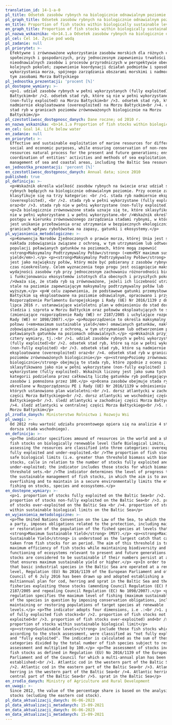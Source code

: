 ```yaml
---
translation_id: 14-1-a-0
pl_title: Odsetek zasobów rybnych na biologicznie odnawialnym poziomie
pl_graph_title: Odsetek zasobów rybnych na biologicznie odnawialnym poziomie
en_title: Proportion of fish stocks within biologically sustainable levels
en_graph_title: Proportion of fish stocks within biologically sustainable levels
pl_nazwa_wskaznika: <b>14.1.a Odsetek zasobów rybnych na biologicznie odnawialnym poziomie</b>
pl_cel: Cel 14. Życie pod wodą
pl_zadanie: null
pl_priorytet: >-
  Efektywne i zrównoważone wykorzystanie zasobów morskich dla różnych celów
  społecznych i gospodarczych, przy jednoczesnym zapewnieniu trwałości
  nieodnawialnych zasobów i procesów przyrodniczych w perspektywie obecnego i
  kolejnych pokoleń; zapewnienie koordynacji działań podmiotów i sposobów
  wykorzystania morza, spójnego zarządzania obszarami morskimi i nadmorskimi, w
  tym zasobami Morza Bałtyckiego
pl_jednostka_prezentacji: 'procent [%]'
pl_dostepne_wymiary: >-
  <p>1. udział zasobów rybnych w pełni wykorzystanych (fully exploited) na Morzu
  Bałtyckim<br />2. odsetek stad ryb, które są nie w pełni wykorzystane
  (non-fully exploited) na Morzu Bałtyckim<br />3. odsetek stad ryb, które są
  nadmiernie eksploatowane (overexploited) na Morzu Bałtyckim<br />4. odsetek
  stad ryb w granicach poziomów zrównoważonych biologicznie na Morzu
  Bałtyckim</p>
pl_czestotliwosc_dostępnosc_danych: Dane roczne; od 2010 r.
en_nazwa_wskaznika: <b>14.1.a Proportion of fish stocks within biologically sustainable levels</b>
en_cel: Goal 14. Life below water
en_zadanie: null
en_priorytet: >-
  Effective and sustainable exploitation of marine resources for different
  social and economic purposes, while ensuring conservation of non-renewable
  resources natural process for the present and future generations; ensurance of
  coordination of entities' activities and methods of sea exploitation, coherent
  management of sea and coastal areas, including the Baltic Sea resources
en_jednostka_prezentacji: 'percent [%]'
en_czestotliwosc_dostępnosc_danych: Annual data; since 2010
published: true
pl_definicja: >-
  <p>Wskaźnik określa wielkość zasobów rybnych na świecie oraz udział stad
  rybnych będących na biologicznie odnawialnym poziomie. Przy ocenie zasoby
  klasyfikuje się na trzy kategorie: <br />1. stada ryb nadmiernie eksploatowane
  (overexploited), <br />2. stada ryb w pełni wykorzystane (fully exploited)
  oraz<br />3. stada ryb nie w pełni wykorzystane (non-fully exploited).</p>
  <p>Za biologicznie zrównoważone stada uznaje się te, które sklasyfikowano jako
  nie w pełni wykorzystane i w pełni wykorzystane.<br />Wskaźnik określa poziom
  postępu w kierunku zrównoważonego zarządzania stadami rybnymi, w którym celem
  jest unikanie przełowienia oraz utrzymanie w bezpiecznych ekologicznie
  granicach wpływu rybołówstwa na zapasy, gatunki i ekosystemy.</p>
pl_wyjasnienia_metodologiczne: >-
  <p>Konwencja Narodów Zjednoczonych o prawie morza, której Unia jest stroną,
  nakłada zobowiązania związane z ochroną, w tym utrzymaniem lub odtworzeniem
  populacji poławianych gatunków na poziomach, które mogą zapewnić
  <strong>Maksymalny Podtrzymywalny Połów</strong> (<em>MSY maximum sustainable
  yield</em>).</p> <p><strong>Maksymalny Podtrzymywalny Połów</strong> rozumiany
  jest jako największy połów, który może być pobierany z zasobów rybnych przez
  czas nieokreślony. Celem wyznaczenia tego progu jest osiągnięcie maksymalnej
  wydajności zasobów ryb przy jednoczesnym zachowaniu różnorodności biologicznej
  i funkcjonowaniu ekosystemów istotnych dla obecnych i przyszłych pokoleń.<br
  />Uważa się, że stada ryb są zrównoważone, jeżeli ich liczebność utrzymuje się
  stale na poziomie zapewniającym maksymalny podtrzymywalny połów lub
  wyższym.</p> <p>W celu zapewnienia, że podstawowe gatunki przemysłowe na Morzu
  Bałtyckim są eksploatowane na poziomie odnawialnym, opracowano i przyjęto
  Rozporządzenie Parlamentu Europejskiego i Rady (UE) Nr 2016/1139 z dnia 6
  lipca 2016 r. ustanawiające wieloletni plan w odniesieniu do stad dorsza,
  śledzia i szprota w Morzu Bałtyckim oraz połowów eksploatujących te stada
  (zmieniające rozporządzenie Rady (WE) nr 2187/2005 i uchylające rozporządzenie
  Rady (WE) nr 1098/2007).</p> <p>Rozporządzenie to określa maksymalny poziom
  połowu (<em>maximum sustainable yield</em>) omawianych gatunków, nakładając
  zobowiązania związane z ochroną, w tym utrzymaniem lub odtworzeniem populacji
  poławianych gatunków na poziomach odnawialnych.</p> <p>Wskaźnik przyjmuje
  cztery wymiary, tj.:<br />1. udział zasobów rybnych w pełni wykorzystanych
  (fully exploited)<br />2. odsetek stad ryb, które są nie w pełni wykorzystane
  (non-fully exploited) <br />3. odsetek stad ryb, które są nadmiernie
  eksploatowane (overexploited) oraz<br />4. odsetek stad ryb w granicach
  poziomów zrównoważonych biologicznie</p> <p><strong>Poziomy zrównoważone
  biologicznie</strong> obejmują te stada ryb, które zgodnie z oceną zasobów
  sklasyfikowano jako nie w pełni wykorzystane (non-fully exploited) i w pełni
  wykorzystane (fully exploited). Wskaźnik liczony jest jako suma tych dwóch
  kategorii podzielona przez całkowitą liczbę gatunków ryb podlegających ocenie
  zasobów i pomnożona przez 100.</p> <p>Ocena zasobów obejmuje stada rybne
  określone w Rozporządzeniu PE i Rady (UE) Nr 2016/1139 w odniesieniu do
  których ustanowiono plan wieloletni:<br />1. dorsz atlantycki w zachodniej
  części Morza Bałtyckiego<br />2. dorsz atlantycki we wschodniej części Morza
  Bałtyckiego<br />3. śledź atlantycki w zachodniej części Morza Bałtyckiego<br
  />4. śledź atlantycki w centralnej części Morza Bałtyckiego<br />5. szprot w
  Morzu Bałtyckim</p>
pl_zrodlo_danych: Ministerstwo Rolnictwa i Rozwoju Wsi
pl_uwagi: >-
  Od 2012 roku wartość udziału procentowego opiera się na analizie 4 stad (bez
  dorsza stada wschodniego).
en_definicja: >-
  <p>The indicator specifices amound of resources in the world and a share of
  fish stocks on biologically renewable level (Safe Biological Limits, SBL).When
  assessing the resources are classified into three categories: overexploited,
  fully exploited and under-exploited.<br />The proportion of fish stocks within
  safe biological limits (i.e. greater than threshold biomass with biomass
  stocks, calle in relation to the number of stocks fully exploited and
  under-exploited; the indicator includes those stocks for which biomass
  threshold sets.<br />The indicator determines the level of progress towards
  the sustainable management of fish stocks, in which the aim is to avoid
  overfishing and to maintain in a secure environmentally limits the effect of
  fishing on stocks, species and ecosystems.</p>
en_dostepne_wymiary: >-
  <p>1. proportion of stocks fully exploited on the Baltic Sea<br />2.
  proportion of stocks non-fully exploited on the Baltic Sea<br />3. proportion
  of stocks over-exploited on the Baltic Sea <br />4. proportion of stocks
  within sustainable biological limits on the Baltic Sea</p>
en_wyjasnienia_metodologiczne: >-
  <p>The United Nations Convention on the Law of the Sea, to which the Union is
  a party, imposes obligations related to the protection, including maintenance
  or restoration of the population of the fished species at levels that the
  <strong>Maximum Sustainable Yield</strong> (MSY).</p> <p><strong>Maximum
  Sustainable Yield</strong> is understood as the largest catch that can be
  taken from fish stocks for an period. The aim of this threshold is to achieve
  maximum efficiency of fish stocks while maintaining biodiversity and
  functioning of ecosystems relevant to present and future generations. Fish
  stocks are considered to be sustainable if their numbers persist at a level
  that ensures maximum sustainable yield or higher.</p> <p>In order to ensure
  that basic industrial species in the Baltic Sea are operated at a renewable
  level, Regulation (EU) No 2016/1139 of the European Parliament and of the
  Council of 6 July 2016 has been drawn up and adopted establishing a
  multiannual plan for cod, herring and sprat in the Baltic Sea and the
  fisheries exploiting those stocks (amending Council Regulation (EC) No
  2187/2005 and repealing Council Regulation (EC) No 1098/2007).</p> <p>This
  regulation specifies the maximum level of fishing (maximum sustainable yield)
  of the species in question by imposing conservation obligations, including
  maintaining or restoring populations of target species at renewable
  levels.</p> <p>The indicator adopts four dimensions, i.e .:<br />1. proportion
  of fully exploited fish stocks<br />2. proportion of fish stocks not fully
  exploited<br />3. proportion of fish stocks over-exploited) and<br />4.
  proportion of stocks within sustainable biological limit</p>
  <p><strong>Sustainable levels</strong> include those fish stocks which,
  according to the stock assessment, were classified as "not fully exploited"
  and "fully exploited". The indicator is calculated as the sum of these two
  categories divided by the total number of fish species subject to resource
  assessment and multiplied by 100.</p> <p>The assessment of stocks includes
  fish stocks as defined in Regulation (EU) No 2016/1139 of the European
  Parliament and of the Council for which a multi-annual plan has been
  established:<br />1. Atlantic cod in the western part of the Baltic Sea<br
  />2. Atlantic cod in the eastern part of the Baltic Sea<br />3. Atlantic
  herring in the western part of the Baltic Sea<br />4. Atlantic herring in the
  central part of the Baltic Sea<br />5. sprat in the Baltic Sea</p>
en_zrodlo_danych: Ministry of Agriculture and Rural Development
en_uwagi: >-
  Since 2012, the value of the percentage share is based on the analysis of 4
  stocks (ecluding the eastern cod stock).
pl_data_aktualizacji_danych: 06-06-2023
pl_data_aktualizacji_metadanych: 15-09-2021
en_data_aktualizacji_danych: 06-06-2023
en_data_aktualizacji_metadanych: 15-09-2021
---
```

